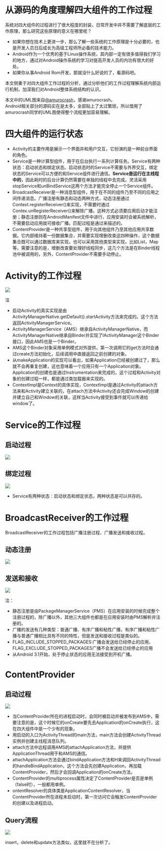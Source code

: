 		
# 从源码的角度理解四大组件的工作过程
    

系统对四大组件的过程进行了很大程度的封装，日常开发中并不需要了解底层的工作原理，那么研究这些原理的意义在哪里呢？

- 如果你想在技术上更进一步，那么了解一些系统的工作原理是十分必要的，也是开发人员日后成长为高级工程师所必备的技术能力。
- Android作为一个优秀的基于Linux操作系统，其内部一定有很多值得我们学习的地方，通过对Android操作系统的学习对提高开发人员的内功有很大的好处。
- 如果你从事Android Rom开发，那就没什么好说的了，看源码吧。

本文侧重于对四大组件工作过程的分析，通过分析他们的工作过程理解系统内部运行机制，加深我们对Android整体系统结构的认识。<br><a id="more"></a>

本文中的UML图来自[@amurocrash](http://blog.csdn.net/amurocrash)，感谢amurocrash。<br>Android相关部分的源码实在是太多，全部贴上了太过繁琐，所以借用了amurocrash同学的UML图使得整个流程更加容易理解。

# [](#四大组件的运行状态)四大组件的运行状态

- Activity的主要作用是展示一个界面并和用户交互，它扮演的是一种前台界面的角色。
- Service是一种计算型组件，用于在后台执行一系列计算任务。Service有两种状态：启动状态和绑定状态。启动状态时的Service不需要与外界交互，绑定状态的Service可以方便的和Service组件进行通信。**Service是运行在主线程中的**，因此耗时的后台计算仍然需要在单独的线程中去完成。灵活采用stopService和unBindService这两个方法才能完全停止一个Service组件。
- BroadcastReceiver是一种消息型组件，用于在不同的组件乃至不同的应用之间传递消息。广播注册有静态和动态两种方式，动态注册通过Context.registerReceiver()来实现，不需要时通过Contex.unRegisterReceiver()来解除广播，这种方式必须要应用启动才能注册；静态注册则在AndroidManifest文件中进行，应用安装时会被系统解析，不需要启动应用就可接收广播。匹配过程是通过<intent-filter>来描述的。</intent-filter>
- ContentProvider是一种共享型组件，用于向其他组件乃至其他应用共享数据。它内部维持着一份数据集合，并需要实现增删改查这四种操作，这个数据集合既可以通过数据库来实现，也可以采用其他类型来实现，比如List，Map等。需要注意的是，增删改查要处理好线程同步，这几个方法是在Binder线程池中被调用的，另外，ContentProvider不需要手动停止。

# [](#Activity的工作过程)Activity的工作过程

![](http://sparkyuan.me/images/Activity_UML.png)

注

- 启动Activity的真实实现是由ActivityManagerNative.getDefault().startActivity方法来完成的。这个方法返回ActivityManagerService。
- ActivityManagerService（AMS）继承自ActivityManagerNative，而ActivityManagerNative继承自Binder并实现了IActivityManager这个Binder接口，因此AMS也是一个Binder。
- AMS这个Binder对象采用单例模式对外提供，第一次调用它的get方法时会通过create方法初始化，后续调用中直接返回之前创建的对象。
- 从makeApplication的实现可以看出，如果Application已经被创建过了，那么就不会再重复创建，这也意味着一个应用只有一个Application对象。Application的创建也是通过Instrumentation来完成的，这个过程和Activity对象的创建过程一样，都是通过类加载器来实现的。
- ContextImpl是Context的具体实现，ContextImpl是通过Activity的attach方法来和Activity建立关联的，在attach方法中Activity还会完成Window的创建并建立自己和Window的关联，这样当Activity接受到事件就可以传递给window了。

# [](#Service的工作过程)Service的工作过程

## [](#启动过程)启动过程

![](http://sparkyuan.me/images/service_UML.png)

## [](#绑定过程)绑定过程

![](http://sparkyuan.me/images/service_UML2.png)

- Service有两种状态：启动状态和绑定状态，两种状态是可以共存的。

# [](#BroadcastReceiver的工作过程)BroadcastReceiver的工作过程

BroadcastReceiver的工作过程包括广播注册过程、广播发送和接收过程。

## [](#动态注册)动态注册

![](http://sparkyuan.me/images/Broadcast_UML.png)

## [](#发送和接收)发送和接收

![](http://sparkyuan.me/images/Broadcast_UML2.png)

注：

- 静态注册是由PackageManagerService（PMS）在应用安装的时候完成整个注册过程的，除广播以外，其他三大组件也都是在应用安装时由PMS解析并注册的。
- 广播的发送有几种类型：普通广播、有序广播和粘性广播，有序广播和粘性广播与普通广播相比具有不同的特性，但是发送和接收过程是类似的。
- FLAG_INCLUDE_STOPPED_PACKAGES:广播会发送给已经停止的应用，FLAG_EXCLUDE_STOPPED_PACKAGES广播不会发送给已经停止的应用
- 从Android 3.1开始，处于停止状态的应用无法接受到开机广播。

# [](#ContentProvider)ContentProvider

## [](#启动过程-1)启动过程

![](http://sparkyuan.me/images/qidong.png)

- 当ContentProvider所在的进程启动时，会同时被启动并被发布到AMS中，需要注意的是，这个时候它的onCreate要先去Application的onCreate执行，这在四大组件中是一个少有的现象。
- 用启动的入口为ActivityThread的main方法，main方法会创建ActivityThread实例并创建主线程消息队列。
- attach方法中远程调用AMS的attachApplication方法，并提供ApplicationThread用于和AMS的通信。 
- attachApplication方法会通过bindApplication方法和H来调回ActivityThread的handleBindApplication，这个方法会先创建Application，再加载ContentProvider，然后才会回调Application的onCreate方法。
- ContentProvider的multiprocess属性决定了ContentProvider是否是单例（false时），一般都用单例。
- ontentResolver的具体类是ApplicationContentResolver，当ContentProvider所在进程未启动时，第一次访问它会触发ContentProvider的创建以及进程启动。

## [](#Query流程)Query流程

![](http://sparkyuan.me/images/contentprovider_UML.png)

insert，delete和update方法类似，这里就不在分析了。